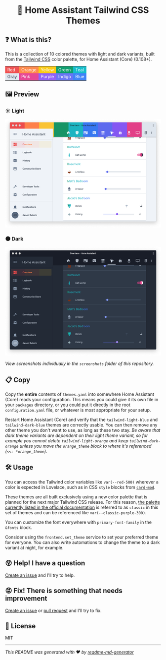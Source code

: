 <h1 align="center">🎨 Home Assistant Tailwind CSS Themes</h1>

## ❓ What is this?
This is a collection of 10 colored themes with light and dark variants, built from the [Tailwind CSS](https://tailwindcss.com/) color palette, for Home Assistant (Core) (0.108+).

<table align="center">
  <tr>
    <td style="color: white; background-color: #f05252;">Red</td>
    <td style="color: white; background-color: #ff8a4c;">Orange</td>
    <td style="color: white; background-color: #faca15;">Yellow</td>
    <td style="color: white; background-color: #0e9f6e;">Green</td>
    <td style="color: white; background-color: #16bdca;">Teal</td>
  </tr>
    <td style="color: #364152; background-color: #e2e8f0;">Gray</td>
    <td style="color: white; background-color: #e74694;">Pink</td>
    <td style="color: white; background-color: #9061f9;">Purple</td>
    <td style="color: white; background-color: #6875f5;">Indigo</td>
    <td style="color: white; background-color: #3f83f8;">Blue</td>
  </tr>
</table>


## 🖼 Preview
### ☀️ Light
![Tailwind light themes](./screenshots/tailwind-light-combo.png)

### 🌑 Dark
![Tailwind dark themes](./screenshots/tailwind-dark-combo.png)

*View screenshots individually in the `screenshots` folder of this repository.*

## 📋 Copy
Copy the **entire** contents of `themes.yaml` into somewhere Home Assistant (Core) reads your configuration. 
This means you could give it its own file in your `packages` directory, or you could put it directly in the root `configuration.yaml` file, or whatever is most appropriate for your setup.

Restart Home Assistant (Core) and verify that the `tailwind-light-blue` and `tailwind-dark-blue` themes are correctly usable. You can then remove any other theme you don't want to use, as long as these two stay. *Be aware that dark theme variants are dependent on their light theme variant, so for example you cannot delete `tailwind-light-orange` and keep `tailwind-dark-orange` unless you move the `orange_theme` block to where it's referenced (`<<: *orange_theme`).*

## 🛠 Usage
You can access the Tailwind color variables like `var(--red-500)` wherever a color is expected in Lovelace, such as in CSS `style` blocks from [`card-mod`](https://github.com/thomasloven/lovelace-card-mod/). 

These themes are all built exclusively using a new color palette that is planned for the next major Tailwind CSS release. For this reason, [the palette currently listed in the official documentation](https://tailwindcss.com/docs/customizing-colors#default-color-palette) is referred to as `classic` in this set of themes and can be referenced like `var(--classic-purple-300)`. 

You can customize the font everywhere with `primary-font-family` in the `&fonts` block.

Consider using the `frontend.set_theme` service to set your preferred theme for everyone. You can also write automations to change the theme to a dark variant at night, for example.

## 😵 Help! I have a question
[Create an issue](https://github.com/babichjacob/home-assistant-tailwind-themes/issues/new) and I'll try to help.

## 😡 Fix! There is something that needs improvement
[Create an issue](https://github.com/babichjacob/home-assistant-tailwind-themes/issues/new) or [pull request](https://github.com/babichjacob/home-assistant-tailwind-themes/pulls) and I'll try to fix.

## 📄 License
MIT

***
_This README was generated with ❤️ by [readme-md-generator](https://github.com/kefranabg/readme-md-generator)_
